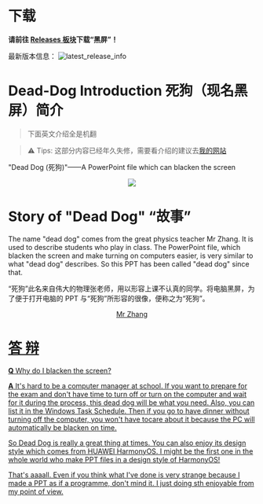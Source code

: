 # 下载

**请前往 [Releases 板块](https://github.com/Nick-DL/Dead-Dog/releases)下载“黑屏”！**

最新版本信息：
![latest_release_info](https://img.shields.io/github/v/release/Nick-DL/Dead-dog)

# Dead-Dog Introduction 死狗（现名黑屏）简介

> 下面英文介绍全是机翻

> ⚠️ Tips: 这部分内容已经年久失修，需要看介绍的建议去[我的网站](https://nick-dl.github.io/dead-dog/)

"Dead Dog (死狗)"——A PowerPoint file which can blacken the screen

<p align="center"> 
         <img src="https://user-images.githubusercontent.com/106737278/209271320-6647d478-8c97-4aef-a85f-fa111fcbfdc7.png"/> 
 </p>

# Story of "Dead Dog" “故事”

 The name "dead dog" comes from the great physics teacher Mr Zhang. It is used to describe students who play in class. The PowerPoint file, which blacken the screen and make turning on computers easier, is very similar to what "dead dog" describes. So this PPT has been called "dead dog" since that.
 
 “死狗”此名来自伟大的物理张老师，用以形容上课不认真的同学。将电脑黑屏，为了便于打开电脑的 PPT 与“死狗”所形容的很像，便称之为“死狗”。

<p align="center"> 
         <a href="https://raw.githubusercontent.com/Nick-DL/Dead-Dog/main/Notepad_202212301156_10156.jpg"/> Mr Zhang
 </p>

# 答 辩

**Q** Why do I blacken the screen?

**A** It's hard to be a computer manager at school. If you want to prepare for the exam and don't have time to turn off or turn on the computer and wait for it during the process, this dead dog will be what you need. Also, you can list it in the Windows Task Schedule. Then if you go to have dinner without turning off the computer, you won't have tocare about it because the PC will automatically be blacken on time.

So Dead Dog is really a great thing at times. You can also enjoy its design style which comes from HUAWEI HarmonyOS. I might be the first one in the whole world who make PPT files in a design style of HarmonyOS!

That's aaaall. Even if you think what I've done is very strange because I made a PPT as if a programme, don't mind it. I just doing sth enjoyable from my point of view. 
